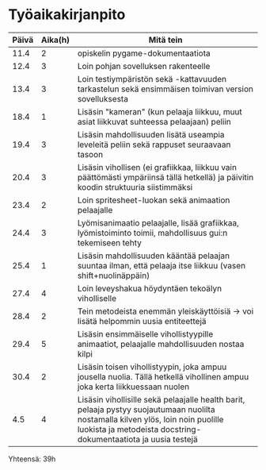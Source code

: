 <h1>Työaikakirjanpito</h1>

|Päivä	|Aika(h)|Mitä tein|
|-------|-------|---------|
|11.4   |2	|opiskelin pygame-dokumentaatiota|
|12.4	|3	|Loin pohjan sovelluksen rakenteelle|
|13.4	|3	|Loin testiympäristön sekä -kattavuuden tarkastelun sekä ensimmäisen toimivan version sovelluksesta|
|18.4   |1  |Lisäsin "kameran" (kun pelaaja liikkuu, muut asiat liikkuvat suhteessa pelaajaan) peliin|
|19.4   |3  |Lisäsin mahdollisuuden lisätä useampia leveleitä peliin sekä rappuset seuraavaan tasoon|
|20.4   |3  |Lisäsin vihollisen (ei grafiikkaa, liikkuu vain päättömästi ympäriinsä tällä hetkellä) ja päivitin koodin struktuuria siistimmäksi|
|23.4   |2  |Loin spritesheet-luokan sekä animaation pelaajalle|
|24.4   |3  |Lyömisanimaatio pelaajalle, lisää grafiikkaa, lyömistoiminto toimii, mahdollisuus gui:n tekemiseen tehty|
|25.4   |1  |Lisäsin mahdollisuuden kääntää pelaajan suuntaa ilman, että pelaaja itse liikkuu (vasen shift+nuolinäppäin)|
|27.4   |4  |Loin leveyshakua höydyntäen tekoälyn viholliselle|
|28.4   |2  |Tein metodeista enemmän yleiskäyttöisiä -> voi lisätä helpommin uusia entiteettejä|
|29.4   |5  |Lisäsin ensimmäiselle vihollistyypille animaatiot, pelaajalle mahdollisuuden nostaa kilpi|
|30.4   |2  |Lisäsin toisen vihollistyypin, joka ampuu jousella nuolia. Tällä hetkellä vihollinen ampuu joka kerta liikkuessaan nuolen|
|4.5    |4  |Lisäsin vihollisille sekä pelaajalle health barit, pelaaja pystyy suojautumaan nuolilta nostamalla kilven ylös, loin noin puolille luokista ja metodeista docstring-dokumentaatiota ja uusia testejä| 

Yhteensä: 39h

